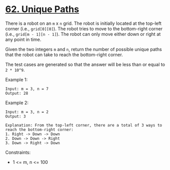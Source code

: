 # [62. Unique Paths](https://leetcode.com/problems/unique-paths/)

There is a robot on an `m` x `n` grid. The robot is initially located at the top-left corner (i.e., `grid[0][0]`). The robot tries to move to the bottom-right corner (i.e., `grid[m - 1][n - 1]`). The robot can only move either down or right at any point in time.

Given the two integers `m` and `n`, return the number of possible unique paths that the robot can take to reach the bottom-right corner.

The test cases are generated so that the answer will be less than or equal to `2 * 10^9`.

 

Example 1:

    Input: m = 3, n = 7
    Output: 28

Example 2:

    Input: m = 3, n = 2
    Output: 3

    Explanation: From the top-left corner, there are a total of 3 ways to reach the bottom-right corner:
    1. Right -> Down -> Down
    2. Down -> Down -> Right
    3. Down -> Right -> Down
 

Constraints:

* 1 <= m, n <= 100